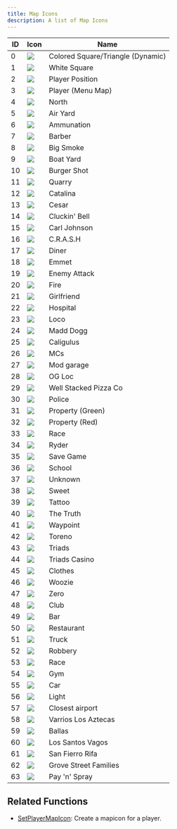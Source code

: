 ```yaml
---
title: Map Icons
description: A list of Map Icons
---
```


| ID  | Icon                             | Name                              |
| --- | -------------------------------- | --------------------------------- |
| 0   | ![](/images/mapIcons/icon0.gif)  | Colored Square/Triangle (Dynamic) |
| 1   | ![](/images/mapIcons/icon1.gif)  | White Square                      |
| 2   | ![](/images/mapIcons/icon2.gif)  | Player Position                   |
| 3   | ![](/images/mapIcons/icon3.gif)  | Player (Menu Map)                 |
| 4   | ![](/images/mapIcons/icon4.gif)  | North                             |
| 5   | ![](/images/mapIcons/icon5.gif)  | Air Yard                          |
| 6   | ![](/images/mapIcons/icon6.gif)  | Ammunation                        |
| 7   | ![](/images/mapIcons/icon7.gif)  | Barber                            |
| 8   | ![](/images/mapIcons/icon8.gif)  | Big Smoke                         |
| 9   | ![](/images/mapIcons/icon9.gif)  | Boat Yard                         |
| 10  | ![](/images/mapIcons/icon10.gif) | Burger Shot                       |
| 11  | ![](/images/mapIcons/icon11.gif) | Quarry                            |
| 12  | ![](/images/mapIcons/icon12.gif) | Catalina                          |
| 13  | ![](/images/mapIcons/icon13.gif) | Cesar                             |
| 14  | ![](/images/mapIcons/icon14.gif) | Cluckin' Bell                     |
| 15  | ![](/images/mapIcons/icon15.gif) | Carl Johnson                      |
| 16  | ![](/images/mapIcons/icon16.gif) | C.R.A.S.H                         |
| 17  | ![](/images/mapIcons/icon17.gif) | Diner                             |
| 18  | ![](/images/mapIcons/icon18.gif) | Emmet                             |
| 19  | ![](/images/mapIcons/icon19.gif) | Enemy Attack                      |
| 20  | ![](/images/mapIcons/icon20.gif) | Fire                              |
| 21  | ![](/images/mapIcons/icon21.gif) | Girlfriend                        |
| 22  | ![](/images/mapIcons/icon22.gif) | Hospital                          |
| 23  | ![](/images/mapIcons/icon23.gif) | Loco                              |
| 24  | ![](/images/mapIcons/icon24.gif) | Madd Dogg                         |
| 25  | ![](/images/mapIcons/icon25.gif) | Caligulus                         |
| 26  | ![](/images/mapIcons/icon26.gif) | MCs                               |
| 27  | ![](/images/mapIcons/icon27.gif) | Mod garage                        |
| 28  | ![](/images/mapIcons/icon28.gif) | OG Loc                            |
| 29  | ![](/images/mapIcons/icon29.gif) | Well Stacked Pizza Co             |
| 30  | ![](/images/mapIcons/icon30.gif) | Police                            |
| 31  | ![](/images/mapIcons/icon31.gif) | Property (Green)                  |
| 32  | ![](/images/mapIcons/icon32.gif) | Property (Red)                    |
| 33  | ![](/images/mapIcons/icon33.gif) | Race                              |
| 34  | ![](/images/mapIcons/icon34.gif) | Ryder                             |
| 35  | ![](/images/mapIcons/icon35.gif) | Save Game                         |
| 36  | ![](/images/mapIcons/icon36.gif) | School                            |
| 37  | ![](/images/mapIcons/icon37.gif) | Unknown                           |
| 38  | ![](/images/mapIcons/icon38.gif) | Sweet                             |
| 39  | ![](/images/mapIcons/icon39.gif) | Tattoo                            |
| 40  | ![](/images/mapIcons/icon40.gif) | The Truth                         |
| 41  | ![](/images/mapIcons/icon41.gif) | Waypoint                          |
| 42  | ![](/images/mapIcons/icon42.gif) | Toreno                            |
| 43  | ![](/images/mapIcons/icon43.gif) | Triads                            |
| 44  | ![](/images/mapIcons/icon44.gif) | Triads Casino                     |
| 45  | ![](/images/mapIcons/icon45.gif) | Clothes                           |
| 46  | ![](/images/mapIcons/icon46.gif) | Woozie                            |
| 47  | ![](/images/mapIcons/icon47.gif) | Zero                              |
| 48  | ![](/images/mapIcons/icon48.gif) | Club                              |
| 49  | ![](/images/mapIcons/icon49.gif) | Bar                               |
| 50  | ![](/images/mapIcons/icon50.gif) | Restaurant                        |
| 51  | ![](/images/mapIcons/icon51.gif) | Truck                             |
| 52  | ![](/images/mapIcons/icon52.gif) | Robbery                           |
| 53  | ![](/images/mapIcons/icon53.gif) | Race                              |
| 54  | ![](/images/mapIcons/icon54.gif) | Gym                               |
| 55  | ![](/images/mapIcons/icon55.gif) | Car                               |
| 56  | ![](/images/mapIcons/icon56.gif) | Light                             |
| 57  | ![](/images/mapIcons/icon57.gif) | Closest airport                   |
| 58  | ![](/images/mapIcons/icon58.gif) | Varrios Los Aztecas               |
| 59  | ![](/images/mapIcons/icon59.gif) | Ballas                            |
| 60  | ![](/images/mapIcons/icon60.gif) | Los Santos Vagos                  |
| 61  | ![](/images/mapIcons/icon61.gif) | San Fierro Rifa                   |
| 62  | ![](/images/mapIcons/icon62.gif) | Grove Street Families             |
| 63  | ![](/images/mapIcons/icon63.gif) | Pay 'n' Spray                     |

## Related Functions

- [SetPlayerMapIcon](/docs/scripting/functions/SetPlayerMapIcon): Create a mapicon for a player.
